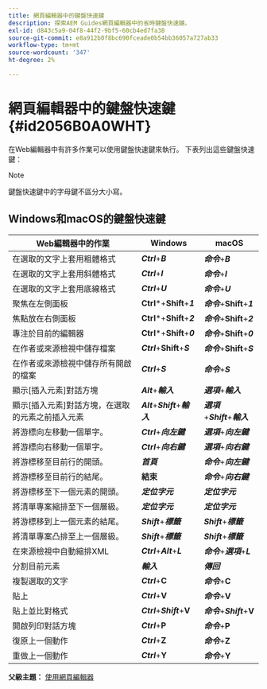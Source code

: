 ```yaml
---
title: 網頁編輯器中的鍵盤快速鍵
description: 探索AEM Guides網頁編輯器中的省時鍵盤快速鍵。
exl-id: d843c5a9-04f8-44f2-9bf5-60cb4ed7fa38
source-git-commit: e8a912b0f8bc690fceade0b54bb36057a727ab33
workflow-type: tm+mt
source-wordcount: '347'
ht-degree: 2%

---
```


# 網頁編輯器中的鍵盤快速鍵 {#id2056B0A0WHT}

在Web編輯器中有許多作業可以使用鍵盤快速鍵來執行。 下表列出這些鍵盤快速鍵：

>[!NOTE]
>
> 鍵盤快速鍵中的字母鍵不區分大小寫。

## Windows和macOS的鍵盤快速鍵

| Web編輯器中的作業 | Windows | macOS |
|-----------------------|-----------------|-----------------|
| 在選取的文字上套用粗體格式 | ***Ctrl***+***B*** | ***命令***+***B*** |
| 在選取的文字上套用斜體格式 | ***Ctrl***+***I*** | ***命令***+***I*** |
| 在選取的文字上套用底線格式 | ***Ctrl***+***U*** | ***命令***+***U*** |
| 聚焦在左側面板 | **Ctrl***+**Shift**+***1*** | ***命令***+**Shift**+***1*** |
| 焦點放在右側面板 | **Ctrl***+**Shift**+***2*** | ***命令***+**Shift**+***2*** |
| 專注於目前的編輯器 | **Ctrl***+**Shift**+***0*** | ***命令***+**Shift**+***0*** |
| 在作者或來源檢視中儲存檔案 | ***Ctrl***+**Shift**+***S*** | ***命令***+**Shift**+***S*** |
| 在作者或來源檢視中儲存所有開啟的檔案 | ***Ctrl***+***S*** | ***命令***+***S*** |
| 顯示[插入元素]對話方塊 | ***Alt***+***輸入*** | ***選項***+***輸入*** |
| 顯示[插入元素]對話方塊，在選取的元素之前插入元素 | ***Alt***+***Shift***+***輸入*** | ***選項***+***Shift***+***輸入*** |
| 將游標向左移動一個單字。 | ***Ctrl***+***向左鍵*** | ***選項***+***向左鍵*** |
| 將游標向右移動一個單字。 | ***Ctrl***+***向右鍵*** | ***選項***+***向右鍵*** |
| 將游標移至目前行的開頭。 | ***首頁*** | ***命令***+***向左鍵*** |
| 將游標移至目前行的結尾。 | **結束** | ***命令***+***向右鍵*** |
| 將游標移至下一個元素的開頭。 | ***定位字元*** | ***定位字元*** |
| 將清單專案縮排至下一個層級。 | ***定位字元*** | ***定位字元*** |
| 將游標移到上一個元素的結尾。 | ***Shift***+***標籤*** | ***Shift***+***標籤*** |
| 將清單專案凸排至上一個層級。 | ***Shift***+***標籤*** | ***Shift***+***標籤*** |
| 在來源檢視中自動縮排XML | ***Ctrl***+***Alt***+***L*** | ***命令***+***選項***+***L*** |
| 分割目前元素 | ***輸入*** | ***傳回*** |
| 複製選取的文字 | ***Ctrl***+**C** | ***命令***+**C** |
| 貼上 | ***Ctrl***+**V** | ***命令***+**V** |
| 貼上並比對格式 | ***Ctrl***+***Shift***+**V** | ***命令***+***Shift***+**V** |
| 開啟列印對話方塊 | ***Ctrl***+**P** | ***命令***+**P** |
| 復原上一個動作 | ***Ctrl***+**Z** | ***命令***+**Z** |
| 重做上一個動作 | ***Ctrl***+**Y** | ***命令***+**Y** |

**父級主題：** [使用網頁編輯器](web-editor.md)
